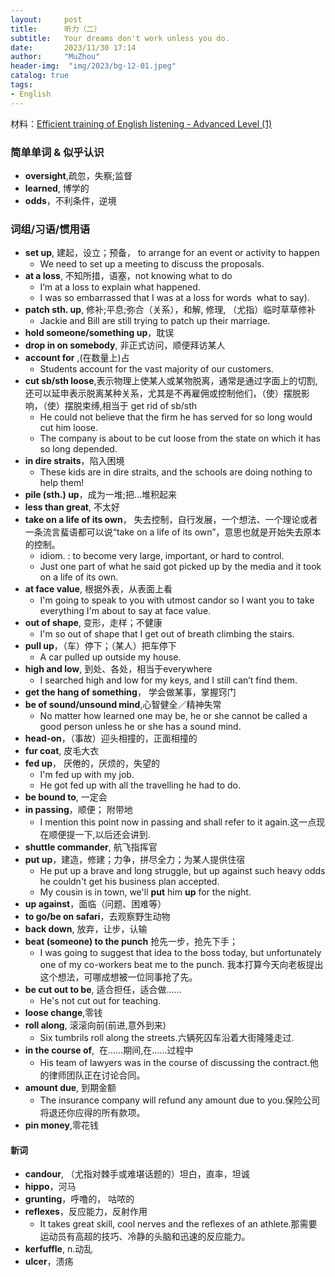 ```yaml
---
layout:     post
title:      听力（二）
subtitle:   Your dreams don't work unless you do.
date:       2023/11/30 17:14
author:     "MuZhou"
header-img:  "img/2023/bg-12-01.jpeg"
catalog: true
tags:
- English
---
```


材料：[Efficient training of English listening - Advanced Level (1)](https://www.youtube.com/watch?v=_DJoBntrsuI&list=PLa0ffV83gQZcfu885v3Cm8o9ZxdCHL1Yl&index=3&ab_channel=Kendra%27sLanguageSchool)
### 简单单词 & 似乎认识
- **oversight**,疏忽，失察;监督
- **learned**, 博学的
- **odds**，不利条件，逆境

### 词组/习语/惯用语
- **set up**,  建起，设立；预备， to arrange for an event or activity to happen
    - We need to set up a meeting to discuss the proposals.
- **at a loss**, 不知所措，语塞，not knowing what to do
    - I’m at a loss to explain what happened.
    - I was so embarrassed that I was at a loss for words  what to say).
- **patch sth. up**, 修补;平息;弥合（关系），和解, 修理, （尤指）临时草草修补
    - Jackie and Bill are still trying to patch up their marriage.
- **hold someone/something up**，耽误
- **drop in on somebody**, 非正式访问，顺便拜访某人
- **account for** ,(在数量上)占
     - Students account for the vast majority of our customers.
- **cut sb/sth loose**,表示物理上使某人或某物脱离，通常是通过字面上的切割,还可以延申表示脱离某种关系，尤其是不再雇佣或控制他们，（使）摆脱影响，（使）摆脱束缚,相当于 get rid of sb/sth
    - He could not believe that the firm he has served for so long would cut him loose.
    - The company is about to be cut loose from the state on which it has so long depended.
- **in dire straits**，陷入困境
    - These kids are in dire straits, and the schools are doing nothing to help them!
- **pile (sth.) up**，成为一堆;把…堆积起来
- **less than great**, 不太好
- **take on a life of its own**， 失去控制，自行发展，一个想法、一个理论或者一条流言蜚语都可以说“take on a life of its own”，意思也就是开始失去原本的控制。
    - idiom. : to become very large, important, or hard to control.
    - Just one part of what he said got picked up by the media and it took on a life of its own.
- **at face value**, 根据外表，从表面上看
    - I'm going to speak to you with utmost candor so I want you to take everything I'm about to say at face value.
- **out of shape**, 变形，走样；不健康
    - I'm so out of shape that I get out of breath climbing the stairs.
- **pull up**，（车）停下；（某人）把车停下
    - A car pulled up outside my house.
- **high and low**, 到处、各处，相当于everywhere
    - I searched high and low for my keys, and I still can’t find them.
- **get the hang of something**， 学会做某事，掌握窍门
- **be of sound/unsound mind**,心智健全／精神失常
    - No matter how learned one may be, he or she cannot be called a good person unless he or she has a sound mind.
- **head-on**，（事故）迎头相撞的，正面相撞的
- **fur coat**, 皮毛大衣
- **fed up**， 厌倦的，厌烦的，失望的
    - I'm fed up with my job.
    - He got fed up with all the travelling he had to do.
- **be bound to**, 一定会
- **in passing**，顺便； 附带地
    - I mention this point now in passing and shall refer to it again.这一点现在顺便提一下,以后还会讲到.
- **shuttle commander**, 航飞指挥官
- **put up**，建造，修建；力争，拼尽全力；为某人提供住宿
    - He put up a brave and long struggle, but up against such heavy odds he couldn't get his business plan accepted.
    - My cousin is in town, we'll **put** him **up** for the night.
- **up against**，面临（问题、困难等）
- **to go/be on safari**，去观察野生动物
- **back down**, 放弃，让步，认输
- **beat (someone) to the punch** 抢先一步，抢先下手；
    - I was going to suggest that idea to the boss today, but unfortunately one of my co-workers beat me to the punch. 我本打算今天向老板提出这个想法，可哪成想被一位同事抢了先。
- **be cut out to be**, 适合担任，适合做......
    - He's not cut out for teaching.
- **loose change**,零钱
- **roll along**, 滚滚向前(前进,意外到来)
    - Six tumbrils roll along the streets.六辆死囚车沿着大街隆隆走过.
- **in the course of**,  在……期间,在……过程中
    - His team of lawyers was in the course of discussing the contract.他的律师团队正在讨论合同。
- **amount due**, 到期金额
    - The insurance company will refund any amount due to you.保险公司将退还你应得的所有款项。
- **pin money**,零花钱

#### 新词
- **candour**, （尤指对棘手或难堪话题的）坦白，直率，坦诚
- **hippo**，河马
- **grunting**，呼噜的， 咕哝的
- **reflexes**，反应能力，反射作用
    - It takes great skill, cool nerves and the reflexes of an athlete.那需要运动员有高超的技巧、冷静的头脑和迅速的反应能力。
- **kerfuffle**, n.动乱
- **ulcer**，溃疡